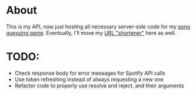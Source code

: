 # About
This is my API, now just hosting all necessary server-side code for my [song guessing game](https://github.com/Ghoelian/songguesser.julianvos.nl).
Eventually, I'll move my [URL "shortener"](https://github.com/Ghoelian/shortener.julianvos.nl) here as well.

# TODO:
- Check response body for error messages for Spotify API calls
- Use token refreshing instead of always requesting a new one
- Refactor code to properly use resolve and reject, and their arguments